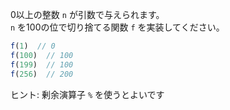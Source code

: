 0以上の整数 `n` が引数で与えられます。  
`n` を100の位で切り捨てる関数 `f` を実装してください。

```js
f(1)  // 0
f(100)  // 100
f(199)  // 100
f(256)  // 200
```

ヒント: 剰余演算子 `%` を使うとよいです